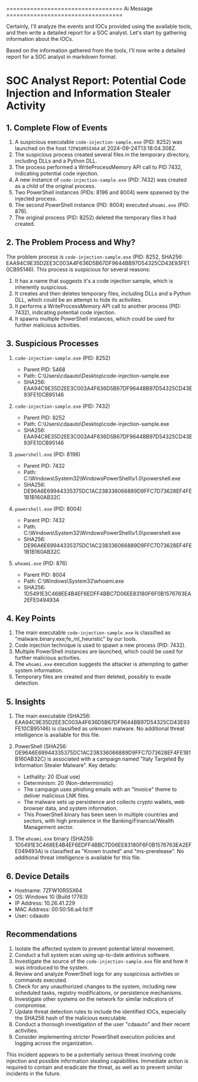 ================================== Ai Message ==================================

Certainly, I'll analyze the events and IOCs provided using the available tools, and then write a detailed report for a SOC analyst. Let's start by gathering information about the IOCs.

Based on the information gathered from the tools, I'll now write a detailed report for a SOC analyst in markdown format.

# SOC Analyst Report: Potential Code Injection and Information Stealer Activity

## 1. Complete Flow of Events

1. A suspicious executable `code-injection-sample.exe` (PID: 8252) was launched on the host `7ZFW10RS5X64` at 2024-09-24T13:18:04.308Z.
2. The suspicious process created several files in the temporary directory, including DLLs and a Python DLL.
3. The process performed a WriteProcessMemory API call to PID 7432, indicating potential code injection.
4. A new instance of `code-injection-sample.exe` (PID: 7432) was created as a child of the original process.
5. Two PowerShell instances (PIDs: 8196 and 8004) were spawned by the injected process.
6. The second PowerShell instance (PID: 8004) executed `whoami.exe` (PID: 876).
7. The original process (PID: 8252) deleted the temporary files it had created.

## 2. The Problem Process and Why?

The problem process is `code-injection-sample.exe` (PID: 8252, SHA256: EAA94C9E35D2EE3C003A4F636D5B67DF9644BB97D54325CD43E93FE10CB95146). This process is suspicious for several reasons:

1. It has a name that suggests it's a code injection sample, which is inherently suspicious.
2. It creates and then deletes temporary files, including DLLs and a Python DLL, which could be an attempt to hide its activities.
3. It performs a WriteProcessMemory API call to another process (PID: 7432), indicating potential code injection.
4. It spawns multiple PowerShell instances, which could be used for further malicious activities.

## 3. Suspicious Processes

1. `code-injection-sample.exe` (PID: 8252)
   - Parent PID: 5468
   - Path: C:\Users\cdaauto\Desktop\code-injection-sample.exe
   - SHA256: EAA94C9E35D2EE3C003A4F636D5B67DF9644BB97D54325CD43E93FE10CB95146

2. `code-injection-sample.exe` (PID: 7432)
   - Parent PID: 8252
   - Path: C:\Users\cdaauto\Desktop\code-injection-sample.exe
   - SHA256: EAA94C9E35D2EE3C003A4F636D5B67DF9644BB97D54325CD43E93FE10CB95146

3. `powershell.exe` (PID: 8196)
   - Parent PID: 7432
   - Path: C:\Windows\System32\WindowsPowerShell\v1.0\powershell.exe
   - SHA256: DE96A6E69944335375DC1AC238336066889D9FFC7D73628EF4FE1B1B160AB32C

4. `powershell.exe` (PID: 8004)
   - Parent PID: 7432
   - Path: C:\Windows\System32\WindowsPowerShell\v1.0\powershell.exe
   - SHA256: DE96A6E69944335375DC1AC238336066889D9FFC7D73628EF4FE1B1B160AB32C

5. `whoami.exe` (PID: 876)
   - Parent PID: 8004
   - Path: C:\Windows\System32\whoami.exe
   - SHA256: 1D5491E3C468EE4B4EF6EDFF4BBC7D06EE83180F6F0B1576763EA2EFE049493A

## 4. Key Points

1. The main executable `code-injection-sample.exe` is classified as "malware.binary.exe;fe_ml_heuristic" by our tools.
2. Code injection technique is used to spawn a new process (PID: 7432).
3. Multiple PowerShell instances are launched, which could be used for further malicious activities.
4. The `whoami.exe` execution suggests the attacker is attempting to gather system information.
5. Temporary files are created and then deleted, possibly to evade detection.

## 5. Insights

1. The main executable (SHA256: EAA94C9E35D2EE3C003A4F636D5B67DF9644BB97D54325CD43E93FE10CB95146) is classified as unknown malware. No additional threat intelligence is available for this file.

2. PowerShell (SHA256: DE96A6E69944335375DC1AC238336066889D9FFC7D73628EF4FE1B1B160AB32C) is associated with a campaign named "Italy Targeted By Information Stealer Malware". Key details:
   - Lethality: 20 (Dual use)
   - Determinism: 20 (Non-deterministic)
   - The campaign uses phishing emails with an "Invoice" theme to deliver malicious LNK files.
   - The malware sets up persistence and collects crypto wallets, web browser data, and system information.
   - This PowerShell binary has been seen in multiple countries and sectors, with high prevalence in the Banking/Financial/Wealth Management sector.

3. The `whoami.exe` binary (SHA256: 1D5491E3C468EE4B4EF6EDFF4BBC7D06EE83180F6F0B1576763EA2EFE049493A) is classified as "Known trusted" and "ms-prerelease". No additional threat intelligence is available for this file.

## 6. Device Details

- Hostname: 7ZFW10RS5X64
- OS: Windows 10 (Build 17763)
- IP Address: 10.26.41.229
- MAC Address: 00:50:56:a4:fd:ff
- User: cdaauto

## Recommendations

1. Isolate the affected system to prevent potential lateral movement.
2. Conduct a full system scan using up-to-date antivirus software.
3. Investigate the source of the `code-injection-sample.exe` file and how it was introduced to the system.
4. Review and analyze PowerShell logs for any suspicious activities or commands executed.
5. Check for any unauthorized changes to the system, including new scheduled tasks, registry modifications, or persistence mechanisms.
6. Investigate other systems on the network for similar indicators of compromise.
7. Update threat detection rules to include the identified IOCs, especially the SHA256 hash of the malicious executable.
8. Conduct a thorough investigation of the user "cdaauto" and their recent activities.
9. Consider implementing stricter PowerShell execution policies and logging across the organization.

This incident appears to be a potentially serious threat involving code injection and possible information stealing capabilities. Immediate action is required to contain and eradicate the threat, as well as to prevent similar incidents in the future.